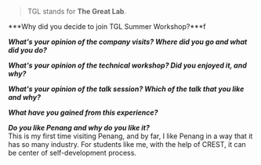 > TGL stands for **The Great Lab**. 

***Why did you decide to join TGL Summer Workshop?***f

***What's your opinion of the company visits? Where did you go and what did you do?***

***What's your opinion of the technical workshop? Did you enjoyed it, and why?***

***What's your opinion of the talk session? Which of the talk that you like and why?***

***What have you gained from this experience?***

***Do you like Penang and why do you like it?***  
This is my first time visiting Penang, and by far, I like Penang in a way that it has so many industry. For students like me, with the help of CREST, it can be center of self-development process. 
